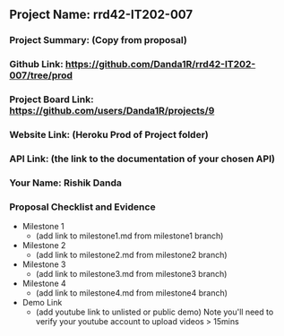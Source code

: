 ## Project Name: rrd42-IT202-007

### Project Summary: (Copy from proposal)

### Github Link: https://github.com/Danda1R/rrd42-IT202-007/tree/prod

### Project Board Link: https://github.com/users/Danda1R/projects/9

### Website Link: (Heroku Prod of Project folder)

### API Link: (the link to the documentation of your chosen API)

### Your Name: Rishik Danda

### Proposal Checklist and Evidence

- Milestone 1
  - (add link to milestone1.md from milestone1 branch)
- Milestone 2
  - (add link to milestone2.md from milestone2 branch)
- Milestone 3
  - (add link to milestone3.md from milestone3 branch)
- Milestone 4
  - (add link to milestone4.md from milestone4 branch)
- Demo Link
  - (add youtube link to unlisted or public demo) Note you'll need to verify your youtube account to upload videos > 15mins
